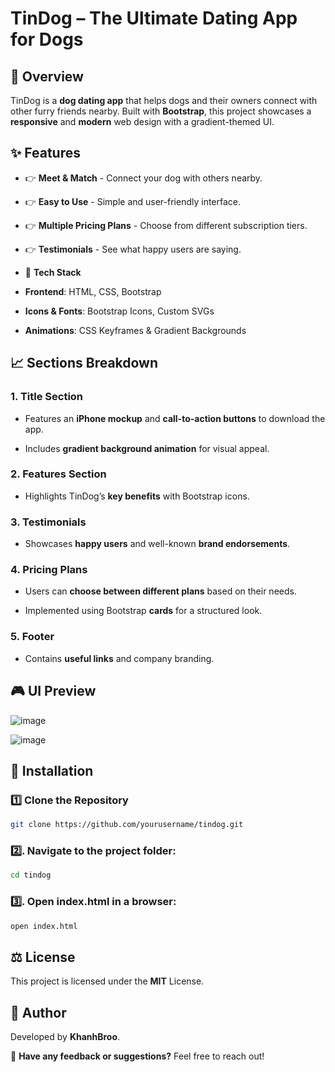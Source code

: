 # TinDog – The Ultimate Dating App for Dogs

## 🚀 Overview

TinDog is a <b>dog dating app</b> that helps dogs and their owners connect with other furry friends nearby. Built with <b>Bootstrap</b>, this project showcases a <b>responsive</b> and <b>modern</b> web design with a gradient-themed UI.

## ✨ Features

- 👉 <b>Meet & Match</b> - Connect your dog with others nearby.

- 👉 <b>Easy to Use</b> - Simple and user-friendly interface.

- 👉 <b>Multiple Pricing Plans</b> - Choose from different subscription tiers.

- 👉 <b>Testimonials</b> - See what happy users are saying.

- 💪 <b>Tech Stack</b>

- <b>Frontend</b>: HTML, CSS, Bootstrap

- <b>Icons & Fonts</b>: Bootstrap Icons, Custom SVGs

- <b>Animations</b>: CSS Keyframes & Gradient Backgrounds

## 📈 Sections Breakdown

### 1. Title Section

- Features an <b>iPhone mockup</b> and <b>call-to-action buttons</b> to download the app.

- Includes <b>gradient background animation</b> for visual appeal.

### 2. Features Section

- Highlights TinDog’s <b>key benefits</b> with Bootstrap icons.

### 3. Testimonials

- Showcases <b>happy users</b> and well-known <b>brand endorsements</b>.

### 4. Pricing Plans

- Users can <b>choose between different plans</b> based on their needs.

- Implemented using Bootstrap <b>cards</b> for a structured look.

### 5. Footer

- Contains <b>useful links</b> and company branding.

## 🎮 UI Preview
![image](https://github.com/user-attachments/assets/a9832886-aee3-43d2-b417-a016f94fea86)

![image](https://github.com/user-attachments/assets/9faec4f3-7609-4fa8-bf70-4abaa874b61d)



## 🔧 Installation

### 1️⃣ Clone the Repository
``` bash
git clone https://github.com/yourusername/tindog.git
```
### 2️⃣. Navigate to the project folder:
``` bash
cd tindog
```
### 3️⃣. Open index.html in a browser:
``` bash
open index.html
```

## ⚖️ License

This project is licensed under the <b>MIT</b> License.

## 👤 Author

Developed by <b>KhanhBroo</b>.

💌 <b>Have any feedback or suggestions?</b> Feel free to reach out!

